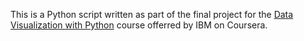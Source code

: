 This is a Python script written as part of the final project for the [Data Visualization with Python](https://www.coursera.org/learn/python-for-data-visualization) course offerred by IBM on Coursera. 

